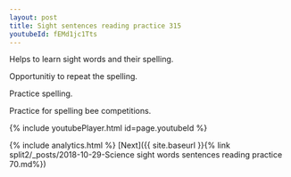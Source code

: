 ```yaml
---
layout: post
title: Sight sentences reading practice 315
youtubeId: fEMd1jc1Tts
---
```

 
 
Helps to learn sight words and their spelling.

Opportunitiy to repeat the spelling. 

Practice spelling. 
 
Practice for spelling bee competitions. 
 
{% include youtubePlayer.html id=page.youtubeId %}
 
 
{% include analytics.html %} 
[Next]({{ site.baseurl }}{% link  split2/_posts/2018-10-29-Science sight words sentences reading practice 70.md%})
 
